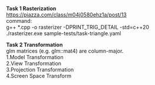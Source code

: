 **Task 1 Rasterization** <br>
https://piazza.com/class/m04j0580ehz1a/post/13 <br>
command: <br>
g++ *.cpp -o rasterizer -DPRINT_TRIG_DETAIL -std=c++20 <br>
./rasterizer.exe sample-tests/task-triangle.yaml <br>

**Task 2 Transformation** <br>
glm matrices (e.g. glm::mat4) are column-major. <br>
1.Model Transformation<br>
2.View Transformation<br>
3.Projection Transformation<br>
4.Screen Space Transform<br>